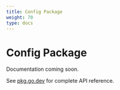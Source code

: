 ```yaml
---
title: Config Package
weight: 70
type: docs
---
```


# Config Package

Documentation coming soon.

See [pkg.go.dev](https://pkg.go.dev/github.com/z5labs/humus) for complete API reference.
